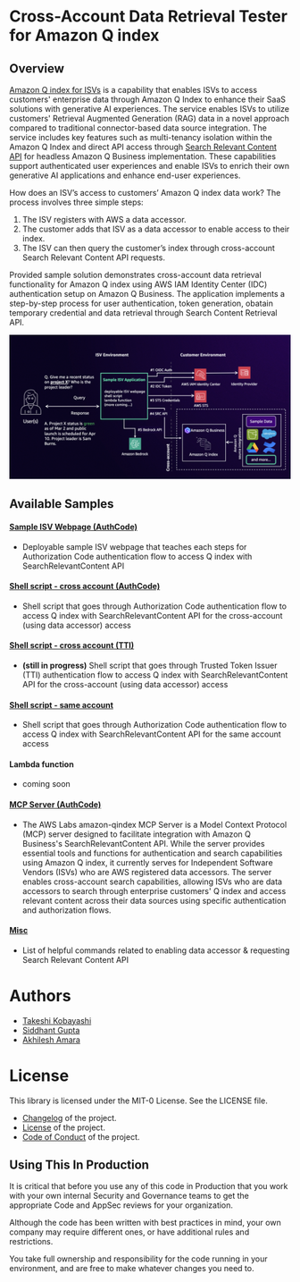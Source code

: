 # Cross-Account Data Retrieval Tester for Amazon Q index

## Overview

[Amazon Q index for ISVs](https://aws.amazon.com/q/software-provider/) is a capability that enables ISVs to access customers' enterprise data through Amazon Q Index to enhance their SaaS solutions with generative AI experiences. The service enables ISVs to utilize customers' Retrieval Augmented Generation (RAG) data in a novel approach compared to traditional connector-based data source integration. The service includes key features such as multi-tenancy isolation within the Amazon Q Index and direct API access through [Search Relevant Content API](https://docs.aws.amazon.com/amazonq/latest/qbusiness-ug/isv-calling-api-idc.html) for headless Amazon Q Business implementation. These capabilities support authenticated user experiences and enable ISVs to enrich their own generative AI applications and enhance end-user experiences.

How does an ISV’s access to customers’ Amazon Q index data work? The process involves three simple steps: 

1.	The ISV registers with AWS a data accessor.
2.	The customer adds that ISV as a data accessor to enable access to their index.
3.	The ISV can then query the customer’s index through cross-account Search Relevant Content API requests. 


Provided sample solution demonstrates cross-account data retrieval functionality for Amazon Q index using AWS IAM Identity Center (IDC) authentication setup on Amazon Q Business. The application implements a step-by-step process for user authentication, token generation, obatain temporary credential and data retrieval through Search Content Retrieval API.

![Overall Architecture](assets/overall-architecture.png)

## Available Samples

#### [Sample ISV Webpage (AuthCode)](/solutions/deployable-page) 
- Deployable sample ISV webpage that teaches each steps for Authorization Code authentication flow to access Q index with SearchRelevantContent API

#### [Shell script - cross account (AuthCode)](/solutions/shell) 
- Shell script that goes through Authorization Code authentication flow to access Q index with SearchRelevantContent API for the cross-account (using data accessor) access

#### [Shell script - cross account (TTI)](/solutions/shell/tti-auth/)
- **(still in progress)** Shell script that goes through Trusted Token Issuer (TTI) authentication flow to access Q index with SearchRelevantContent API for the cross-account (using data accessor) access

#### [Shell script - same account](/solutions/shell/same-account-access/) 
- Shell script that goes through Authorization Code authentication flow to access Q index with SearchRelevantContent API for the same account access

#### Lambda function 
- coming soon

#### [MCP Server (AuthCode)](https://github.com/awslabs/mcp/tree/main/src/amazon-qindex-mcp-server)
- The AWS Labs amazon-qindex MCP Server is a Model Context Protocol (MCP) server designed to facilitate integration with Amazon Q Business's SearchRelevantContent API. While the server provides essential tools and functions for authentication and search capabilities using Amazon Q index, it currently serves for Independent Software Vendors (ISVs) who are AWS registered data accessors. The server enables cross-account search capabilities, allowing ISVs who are data accessors to search through enterprise customers' Q index and access relevant content across their data sources using specific authentication and authorization flows.

#### [Misc](/solutions/misc/)
- List of helpful commands related to enabling data accessor & requesting Search Relevant Content API

# Authors

- [Takeshi Kobayashi](https://www.linkedin.com/in/takeshikobayashi/)
- [Siddhant Gupta](https://www.linkedin.com/in/siddhant-gupta-a43a7b53/)
- [Akhilesh Amara](https://www.linkedin.com/in/akhilesh-amara/)

# License

This library is licensed under the MIT-0 License. See the LICENSE file.

- [Changelog](CHANGELOG.md) of the project.
- [License](LICENSE) of the project.
- [Code of Conduct](CODE_OF_CONDUCT.md) of the project.

## Using This In Production

It is critical that before you use any of this code in Production that you work with your own internal Security and Governance teams to get the appropriate Code and AppSec reviews for your organization. 

Although the code has been written with best practices in mind, your own company may require different ones, or have additional rules and restrictions.

You take full ownership and responsibility for the code running in your environment, and are free to make whatever changes you need to.